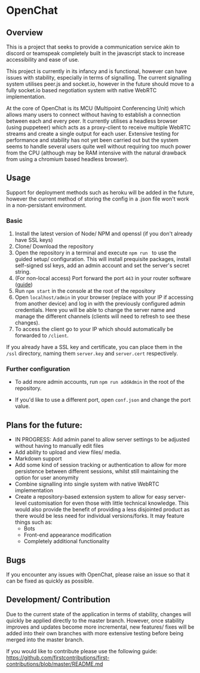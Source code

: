 # OpenChat
## Overview
This is a project that seeks to provide a communication service akin to discord or teamspeak completely built in the javascript stack to increase accessibility and ease of use.

This project is currently in its infancy and is functional, however can have issues with stability, especially in terms of signalling. The current signalling system utilises peer.js and socket.io, however in the future should move to a fully socket.io based negotiation system with native WebRTC implementation.

At the core of OpenChat is its MCU (Multipoint Conferencing Unit) which allows many users to connect without having to establish a connection between each and every peer. It currently utilises a headless browser (using puppeteer) which acts as a proxy-client to receive multiple WebRTC streams and create a single output for each user. Extensive testing for performance and stability has not yet been carried out but the system seems to handle several users quite well without requiring too much power from the CPU (although may be RAM intensive with the natural drawback from using a chromium based headless browser).

## Usage
Support for deployment methods such as heroku will be added in the future, however the current method of storing the config in a .json file won't work in a non-persistant environment.

### Basic
1. Install the latest version of Node/ NPM and openssl (if you don't already have SSL keys)
2. Clone/ Download the repository
3. Open the repository in a terminal and execute `npm run ` to use the guided setup/ configuration. This will install prequisite packages, install self-signed ssl keys, add an admin account and set the server's secret string.
4. (For non-local access) Port forward the port `443` in your router software ([guide](https://www.noip.com/support/knowledgebase/general-port-forwarding-guide/))
5. Run `npm start` in the console at the root of the repository
6. Open `localhost/admin` in your browser (replace with your IP if accessing from another device) and log in with the previously configured admin credentials. Here you will be able to change the server name and manage the different channels (clients will need to refresh to see these changes).
7. To access the client go to your IP which should automatically be forwarded to `/client`.

If you already have a SSL key and certificate, you can place them in the `/ssl` directory, naming them `server.key` and `server.cert` respectively.

### Further configuration
 - To add more admin accounts, run `npm run addAdmin` in the root of the repository.

 - If you'd like to use a different port, open `conf.json` and change the port value.

## Plans for the future:
 - IN PROGRESS: Add admin panel to allow server settings to be adjusted without having to manually edit files
 - Add ability to upload and view files/ media.
 - Markdown support
 - Add some kind of session tracking or authentication to allow for more persistence between different sessions, whilst still maintaining the option for user anonymity
 - Combine signalling into single system with native WebRTC implementation
 - Create a repository-based extension system to allow for easy server-level customisation for even those with little technical knowledge. This would also provide the benefit of providing a less disjointed product as there would be less need for individual versions/forks. It may feature things such as:
   - Bots
   - Front-end appearance modification
   - Completely additional functionality

## Bugs
If you encounter any issues with OpenChat, please raise an issue so that it can be fixed as quickly as possible.

## Development/ Contribution
Due to the current state of the application in terms of stability, changes will quickly be applied directly to the master branch. However, once stability improves and updates become more incremental, new features/ fixes will be added into their own branches with more extensive testing before being merged into the master branch.

If you would like to contribute please use the following guide: https://github.com/firstcontributions/first-contributions/blob/master/README.md
